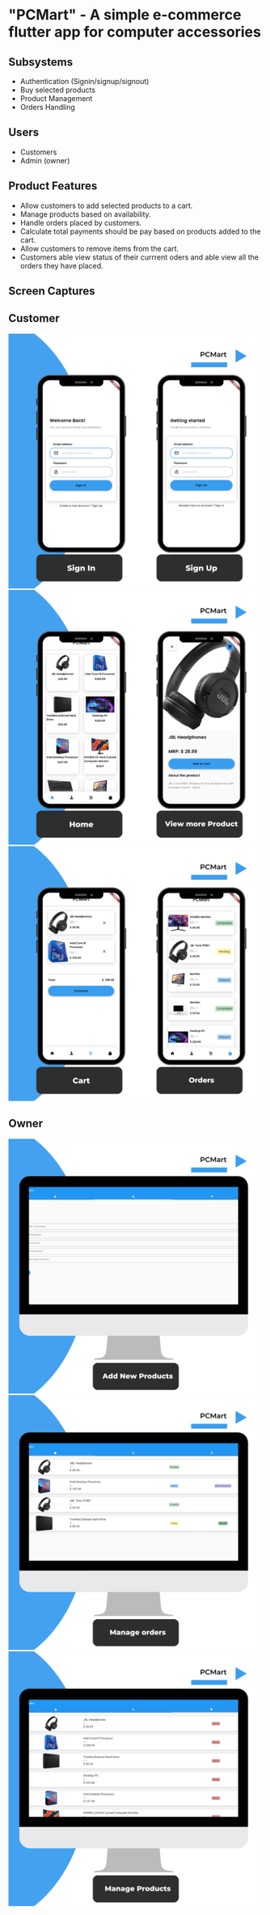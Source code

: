# "PCMart" - A simple  e-commerce flutter app for computer accessories

## Subsystems
- Authentication (Signin/signup/signout)
- Buy selected products
- Product Management
- Orders Handling

## Users
- Customers
- Admin (owner)

## Product Features
- Allow customers to add selected products to a cart.
- Manage products based on availability.
- Handle orders placed by customers.
- Calculate total payments should be pay based on products added to the cart.
- Allow customers to remove items from the cart.
- Customers able view status of their currrent oders and able view all the orders they have placed.

## Screen Captures

## Customer
<div style="text-align:center"><img src="./Admin/lib/ScreenCaptures/3.png" /></div>
<div style="text-align:center"><img src="./Admin/lib/ScreenCaptures/4.png" /></div>
<div style="text-align:center"><img src="./Admin/lib/ScreenCaptures/5.png" /></div>

## Owner
<div style="text-align:center"><img src="./Admin/lib/ScreenCaptures/6.png" /></div>
<div style="text-align:center"><img src="./Admin/lib/ScreenCaptures/7.png" /></div>
<div style="text-align:center"><img src="./Admin/lib/ScreenCaptures/8.png" /></div>
